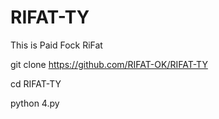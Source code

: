 # RIFAT-TY
This is Paid Fock RiFat




git clone https://github.com/RIFAT-OK/RIFAT-TY

cd RIFAT-TY

python 4.py
